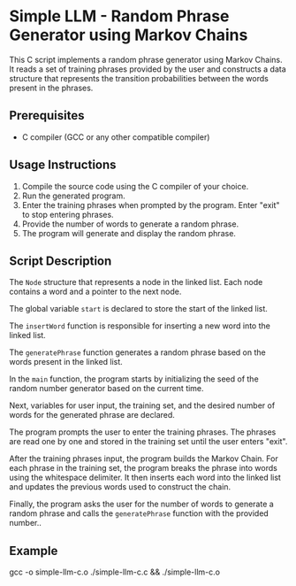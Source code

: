 # Simple LLM - Random Phrase Generator using Markov Chains

This C script implements a random phrase generator using Markov Chains. It reads a set of training phrases provided by the user and constructs a data structure that represents the transition probabilities between the words present in the phrases. 

## Prerequisites

- C compiler (GCC or any other compatible compiler)

## Usage Instructions

1. Compile the source code using the C compiler of your choice.
2. Run the generated program.
3. Enter the training phrases when prompted by the program. Enter "exit" to stop entering phrases.
4. Provide the number of words to generate a random phrase.
5. The program will generate and display the random phrase.

## Script Description

The `Node` structure that represents a node in the linked list. Each node contains a word and a pointer to the next node.

The global variable `start` is declared to store the start of the linked list.

The `insertWord` function is responsible for inserting a new word into the linked list.

The `generatePhrase` function generates a random phrase based on the words present in the linked list.

In the `main` function, the program starts by initializing the seed of the random number generator based on the current time.

Next, variables for user input, the training set, and the desired number of words for the generated phrase are declared.

The program prompts the user to enter the training phrases. The phrases are read one by one and stored in the training set until the user enters "exit".

After the training phrases input, the program builds the Markov Chain. For each phrase in the training set, the program breaks the phrase into words using the whitespace delimiter. It then inserts each word into the linked list and updates the previous words used to construct the chain.

Finally, the program asks the user for the number of words to generate a random phrase and calls the `generatePhrase` function with the provided number..

## Example

gcc -o simple-llm-c.o ./simple-llm-c.c && ./simple-llm-c.o
